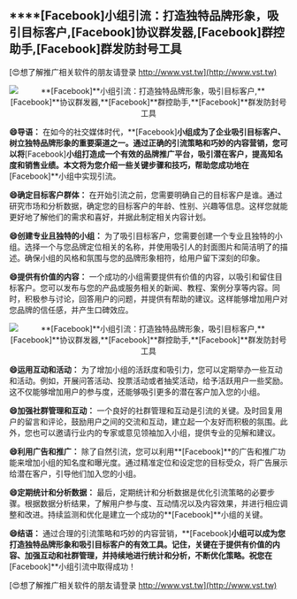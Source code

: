 ## ****[Facebook]**小组引流：打造独特品牌形象，吸引目标客户,**[Facebook]**协议群发器,**[Facebook]**群控助手,**[Facebook]**群发防封号工具**

[😍想了解推广相关软件的朋友请登录 http://www.vst.tw](http://www.vst.tw)

 <center><img src="https://vst.tw/MP4/tuiguang/png/4.png" alt="**[Facebook]**小组引流：打造独特品牌形象，吸引目标客户,**[Facebook]**协议群发器,**[Facebook]**群控助手,**[Facebook]**群发防封号工具"></center>

**😄导语：**
在如今的社交媒体时代，**[Facebook]**小组成为了企业吸引目标客户、树立独特品牌形象的重要渠道之一。通过正确的引流策略和巧妙的内容营销，您可以将**[Facebook]**小组打造成一个有效的品牌推广平台，吸引潜在客户，提高知名度和销售业绩。本文将为您介绍一些关键步骤和技巧，帮助您成功地在**[Facebook]**小组中实现引流。

**😄确定目标客户群体：**
在开始引流之前，您需要明确自己的目标客户是谁。通过研究市场和分析数据，确定您的目标客户的年龄、性别、兴趣等信息。这样您就能更好地了解他们的需求和喜好，并据此制定相关内容计划。

**😄创建专业且独特的小组：**
为了吸引目标客户，您需要创建一个专业且独特的小组。选择一个与您品牌定位相关的名称，并使用吸引人的封面图片和简洁明了的描述。确保小组的风格和氛围与您的品牌形象相符，给用户留下深刻的印象。

**😄提供有价值的内容：**
一个成功的小组需要提供有价值的内容，以吸引和留住目标客户。您可以发布与您的产品或服务相关的新闻、教程、案例分享等内容。同时，积极参与讨论，回答用户的问题，并提供有帮助的建议。这样能够增加用户对您品牌的信任感，并产生口碑效应。

 <center><img src="https://vst.tw/MP4/tuiguang/png/2.png" alt="**[Facebook]**小组引流：打造独特品牌形象，吸引目标客户,**[Facebook]**协议群发器,**[Facebook]**群控助手,**[Facebook]**群发防封号工具"></center>

**😄运用互动和活动：**
为了增加小组的活跃度和吸引力，您可以定期举办一些互动和活动。例如，开展问答活动、投票活动或者抽奖活动，给予活跃用户一些奖励。这不仅能够增加用户的参与度，还能够吸引更多的潜在客户加入您的小组。

**😄加强社群管理和互动：**
一个良好的社群管理和互动是引流的关键。及时回复用户的留言和评论，鼓励用户之间的交流和互动，建立起一个友好而积极的氛围。此外，您也可以邀请行业内的专家或意见领袖加入小组，提供专业的见解和建议。

**😄利用广告和推广：**
除了自然引流，您可以利用**[Facebook]**的广告和推广功能来增加小组的知名度和曝光度。通过精准定位和设定您的目标受众，将广告展示给潜在客户，引导他们加入您的小组。

**😄定期统计和分析数据：**
最后，定期统计和分析数据是优化引流策略的必要步骤。根据数据分析结果，了解用户参与度、互动情况以及内容效果，并进行相应调整和改进。持续监测和优化是建立一个成功的**[Facebook]**小组的关键。

**😄结语：**
通过合理的引流策略和巧妙的内容营销，**[Facebook]**小组可以成为您打造独特品牌形象和吸引目标客户的有效工具。记住，关键在于提供有价值的内容、加强互动和社群管理，并持续地进行统计和分析，不断优化策略。祝您在**[Facebook]**小组引流中取得成功！

[😍想了解推广相关软件的朋友请登录 http://www.vst.tw](http://www.vst.tw)



